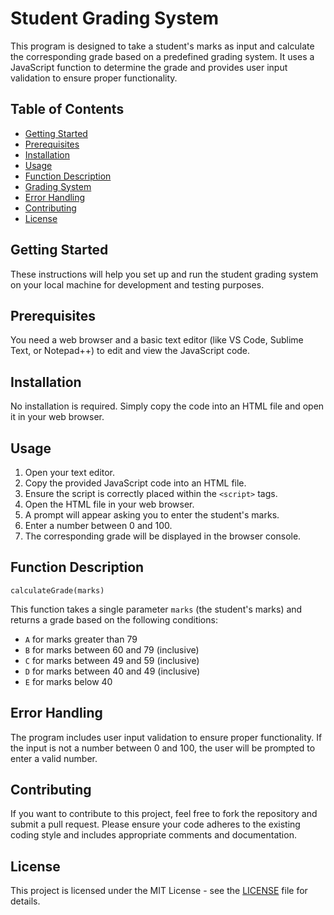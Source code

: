 # Student Grading System

This program is designed to take a student's marks as input and calculate the corresponding grade based on a predefined grading system. It uses a JavaScript function to determine the grade and provides user input validation to ensure proper functionality.

## Table of Contents

- [Getting Started](#getting-started)
- [Prerequisites](#prerequisites)
- [Installation](#installation)
- [Usage](#usage)
- [Function Description](#function-description)
- [Grading System](#grading-system)
- [Error Handling](#error-handling)
- [Contributing](#contributing)
- [License](#license)

## Getting Started

These instructions will help you set up and run the student grading system on your local machine for development and testing purposes.

## Prerequisites

You need a web browser and a basic text editor (like VS Code, Sublime Text, or Notepad++) to edit and view the JavaScript code.

## Installation

No installation is required. Simply copy the code into an HTML file and open it in your web browser.

## Usage

1. Open your text editor.
2. Copy the provided JavaScript code into an HTML file.
3. Ensure the script is correctly placed within the `<script>` tags.
4. Open the HTML file in your web browser.
5. A prompt will appear asking you to enter the student's marks.
6. Enter a number between 0 and 100.
7. The corresponding grade will be displayed in the browser console.

## Function Description

`calculateGrade(marks)`

This function takes a single parameter `marks` (the student's marks) and returns a grade based on the following conditions:

- `A` for marks greater than 79
- `B` for marks between 60 and 79 (inclusive)
- `C` for marks between 49 and 59 (inclusive)
- `D` for marks between 40 and 49 (inclusive)
- `E` for marks below 40

## Error Handling

The program includes user input validation to ensure proper functionality. If the input is not a number between 0 and 100, the user will be prompted to enter a valid number.

## Contributing

If you want to contribute to this project, feel free to fork the repository and submit a pull request. Please ensure your code adheres to the existing coding style and includes appropriate comments and documentation.

## License

This project is licensed under the MIT License - see the [LICENSE](LICENSE) file for details.
